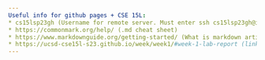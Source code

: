 ```yaml
---
Useful info for github pages + CSE 15L:
* cs15lsp23gh (Username for remote server. Must enter ssh cs15lsp23gh@ieng6.ucsd.edu)
* https://commonmark.org/help/ (.md cheat sheet)
* https://www.markdownguide.org/getting-started/ (What is markdown article)
* https://ucsd-cse15l-s23.github.io/week/week1/#week-1-lab-report (link to instructions for lab report 1)
---
```

